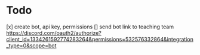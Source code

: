 # Todo

[x] create bot, api key, permissions
[] send bot link to teaching team https://discord.com/oauth2/authorize?client_id=1334261592774283264&permissions=532576332864&integration_type=0&scope=bot
